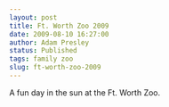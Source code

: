 ```yaml
---
layout: post
title: Ft. Worth Zoo 2009
date: 2009-08-10 16:27:00
author: Adam Presley
status: Published
tags: family zoo
slug: ft-worth-zoo-2009
---
```

A fun day in the sun at the Ft. Worth Zoo.  
